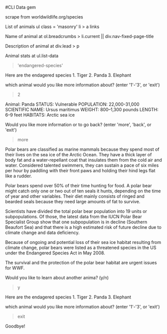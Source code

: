 #CLI Data gem

scrape from worldwildlife.org/species

List of animals 
  ul class = 'masonry'
    li > a links

Name of animal at
  ol.breadcrumbs > li.current
  || 
  div.nav-fixed-page-title

Description of animal at
    div.lead > p

Animal stats at
    ul.list-data



> 'endangered-species'

  Here are the endagered species
    1. Tiger
    2. Panda
    3. Elephant

  which animal would you like more information about? (enter '1'-'3', or 'exit')

> 2

  Animal: Panda
  STATUS: Vulnerable
  POPULATION: 22,000-31,000
  SCIENTIFIC NAME: Ursus maritimus
  WEIGHT: 800–1,300 pounds
  LENGTH: 6–9 feet
  HABITATS: Arctic sea ice

  Would you like more information or to go back? (enter 'more', 'back', or 'exit')

> more

  Polar bears are classified as marine mammals because they spend most of their lives on the sea ice of the Arctic Ocean. They have a thick layer of body fat and a water-repellant coat that insulates them from the cold air and water. Considered talented swimmers, they can sustain a pace of six miles per hour by paddling with their front paws and holding their hind legs flat like a rudder.

  Polar bears spend over 50% of their time hunting for food. A polar bear might catch only one or two out of ten seals it hunts, depending on the time of year and other variables. Their diet mainly consists of ringed and bearded seals because they need large amounts of fat to survive.

  Scientists have divided the total polar bear population into 19 units or subpopulations. Of those, the latest data from the IUCN Polar Bear Specialist Group show that one subpopulation is in decline (Southern Beaufort Sea) and that there is a high estimated risk of future decline due to climate change and data deficiency.

  Because of ongoing and potential loss of their sea ice habitat resulting from climate change, polar bears were listed as a threatened species in the US under the Endangered Species Act in May 2008.

  The survival and the protection of the polar bear habitat are urgent issues for WWF.

  Would you like to learn about another anima? (y/n)

> y
  
  Here are the endagered species
    1. Tiger
    2. Panda
    3. Elephant

  which animal would you like more information about? (enter '1'-'3', or 'exit')

> exit

  Goodbye! 